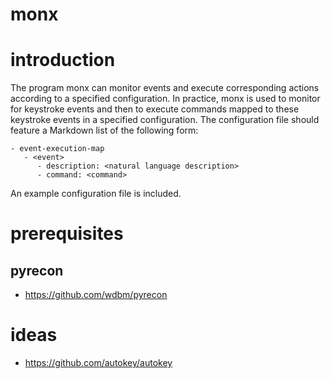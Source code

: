 # monx

# introduction

The program monx can monitor events and execute corresponding actions according to a specified configuration. In practice, monx is used to monitor for keystroke events and then to execute commands mapped to these keystroke events in a specified configuration. The configuration file should feature a Markdown list of the following form:

    - event-execution-map
       - <event>
          - description: <natural language description>
          - command: <command>

An example configuration file is included.

# prerequisites

## pyrecon

- <https://github.com/wdbm/pyrecon>

# ideas

- <https://github.com/autokey/autokey>

